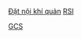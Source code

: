 [Đặt nội khí quản](../100%20Reference%20notes/%C4%90%E1%BA%B7t%20n%E1%BB%99i%20kh%C3%AD%20qu%E1%BA%A3n.md)
[RSI](RSI.md)

[GCS](../The%20TRIO/GCS.md)
